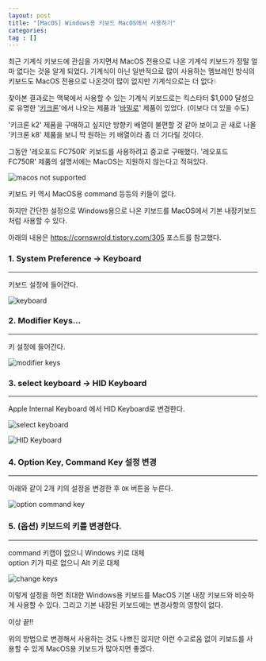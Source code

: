 ```yaml
---
layout: post
title: "[MacOS] Windows용 키보드 MacOS에서 사용하기"
categories: 
tag : []
---
```


최근 기계식 키보드에 관심을 가지면서 MacOS 전용으로 나온 기계식 키보드가 정말 얼마 없다는 것을 알게 되었다. 기계식이 아닌 일반적으로 많이 사용하는 멤브레인 방식의 키보드도 MacOS 전용으로 나온것이 많이 없지만 기계식으로는 더 없다💧

찾아본 결과로는 맥북에서 사용할 수 있는 기계식 키보드로는 킥스타터 $1,000 달성으로 유명한 '[키크론](http://keychron.kr/)'에서 나오는 제품과 '[바밀로](http://funkeys.co.kr/)' 제품이 있었다. (이보다 더 있을 수도)

'키크론 k2' 제품을 구매하고 싶지만 방향키 배열이 불편할 것 같아 보이고 곧 새로 나올 '키크론 k8' 제품을 보니 딱 원하는 키 배열이라 좀 더 기다릴 것이다.

그동안 '레오포드 FC750R' 키보드를 사용하려고 중고로 구매했다.
'레오포드 FC750R' 제품의 설명서에는 MacOS는 지원하지 않는다고 적혀있다. 

![macos not supported](https://krispediadot.github.io/assets/images/macos_not_supported.jpg)

키보드 키 역시 MacOS용 command 등등의 키들이 없다. 

하지만 간단한 설정으로 Windows용으로 나온 키보드를 MacOS에서 기본 내장키보드처럼 사용할 수 있다.  

아래의 내용은 https://cornswrold.tistory.com/305 포스트를 참고했다.  

### 1. System Preference -> Keyboard
---
키보드 설정에 들어간다.

![keyboard](https://krispediadot.github.io/assets/images/systempreference_keyword.jpg)

### 2. Modifier Keys...
---
키 설정에 들어간다. 

![modifier keys](https://krispediadot.github.io/assets/images/modifier_keys.jpg)

### 3. select keyboard -> HID Keyboard
---
Apple Internal Keyboard 에서 HID Keyboard로 변경한다.

![select keyboard](https://krispediadot.github.io/assets/images/select_keyboard.jpg)

![HID Keyboard](https://krispediadot.github.io/assets/images/hid_keyboard.jpg)

### 4. Option Key, Command Key 설정 변경
---
아래와 같이 2개 키의 설정을 변경한 후 `OK` 버튼을 누른다. 

![option command key](https://krispediadot.github.io/assets/images/option_comment_key.jpg)

### 5. (옵션) 키보드의 키를 변경한다.
---
command 키캡이 없으니 Windows 키로 대체  
option 키가 따로 없으니 Alt 키로 대체  

![change keys](https://krispediadot.github.io/assets/images/change_keys.jpg)

이렇게 설정을 하면 최대한 Windows용 키보드를 MacOS 기본 내장 키보드와 비슷하게 사용할 수 있다. 그리고 기본 내장된 키보드에는 변경사항의 영향이 없다.

이상 끝!!


위의 방법으로 변경해서 사용하는 것도 나쁘진 않지만
이런 수고로움 없이 키보드를 사용할 수 있게 MacOS용 키보드가 많아지면 좋겠다. 

